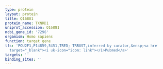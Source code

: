 ```yaml
---
type: protein
layout: protein
title: Q16881
protein_name: TXNRD1
uniprot_accession: Q16881
ncbi_gene_id: '7296'
organism: Homo sapiens
function: target gene
tfs: 'POU2F1,P14859,5451,TRED; TRRUST,inferred by curator,&ensp;<a href="https://www.ncbi.nlm.nih.gov/pubmed/?term=11375392%5Buid%5D"
  target="_blank"><i uk-icon="icon: link"></i>Pubmed</a>'
targets: ''
binding_sites: ''
---
```

